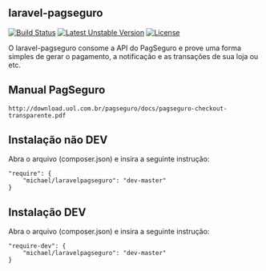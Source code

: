 ## laravel-pagseguro

[![Build Status](https://travis-ci.org/michaeldouglas/laravel-pagseguro.svg?branch=master)](https://travis-ci.org/michaeldouglas/laravel-pagseguro)
[![Latest Unstable Version](https://poser.pugx.org/leaphly/cart-bundle/v/unstable.svg)](//packagist.org/packages/michael/laravelpagseguro)
[![License](https://poser.pugx.org/leaphly/cart-bundle/license.svg)](https://packagist.org/packages/michael/laravelpagseguro)

O laravel-pagseguro consome a API do PagSeguro e prove uma forma 
simples de gerar o pagamento, a notificação e as transações de sua loja ou etc.

## Manual PagSeguro
    http://download.uol.com.br/pagseguro/docs/pagseguro-checkout-transparente.pdf

## Instalação não DEV

Abra o arquivo (composer.json) e insira a seguinte instrução:

    "require": {
        "michael/laravelpagseguro": "dev-master"
    }

## Instalação DEV

Abra o arquivo (composer.json) e insira a seguinte instrução:

    "require-dev": {
        "michael/laravelpagseguro": "dev-master"
    }